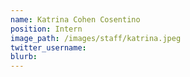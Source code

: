 ```yaml
---
name: Katrina Cohen Cosentino
position: Intern
image_path: /images/staff/katrina.jpeg
twitter_username:
blurb:
---
```


